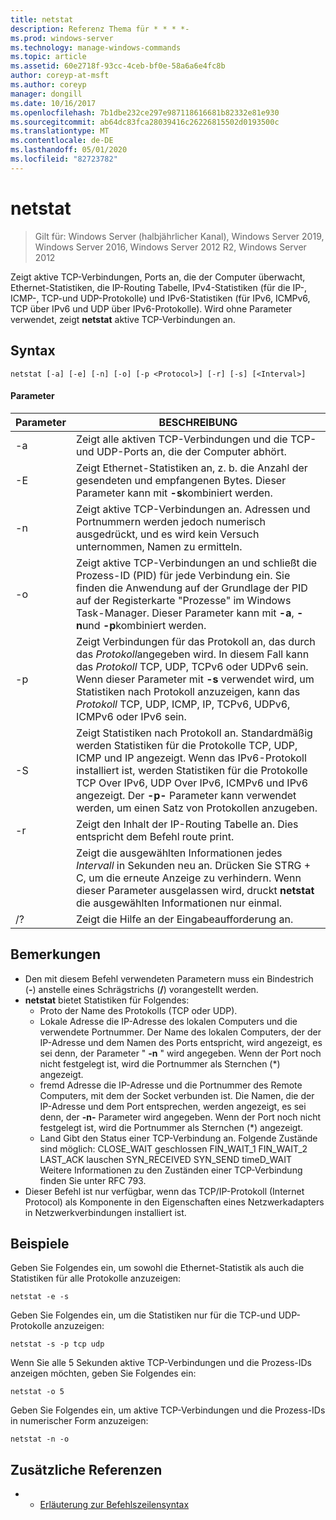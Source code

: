 ```yaml
---
title: netstat
description: Referenz Thema für * * * *-
ms.prod: windows-server
ms.technology: manage-windows-commands
ms.topic: article
ms.assetid: 60e2718f-93cc-4ceb-bf0e-58a6a6e4fc8b
author: coreyp-at-msft
ms.author: coreyp
manager: dongill
ms.date: 10/16/2017
ms.openlocfilehash: 7b1dbe232ce297e987118616681b82332e81e930
ms.sourcegitcommit: ab64dc83fca28039416c26226815502d0193500c
ms.translationtype: MT
ms.contentlocale: de-DE
ms.lasthandoff: 05/01/2020
ms.locfileid: "82723782"
---
```

# <a name="netstat"></a>netstat

> Gilt für: Windows Server (halbjährlicher Kanal), Windows Server 2019, Windows Server 2016, Windows Server 2012 R2, Windows Server 2012

Zeigt aktive TCP-Verbindungen, Ports an, die der Computer überwacht, Ethernet-Statistiken, die IP-Routing Tabelle, IPv4-Statistiken (für die IP-, ICMP-, TCP-und UDP-Protokolle) und IPv6-Statistiken (für IPv6, ICMPv6, TCP über IPv6 und UDP über IPv6-Protokolle). Wird ohne Parameter verwendet, zeigt **netstat** aktive TCP-Verbindungen an. 

## <a name="syntax"></a>Syntax
```
netstat [-a] [-e] [-n] [-o] [-p <Protocol>] [-r] [-s] [<Interval>]
```

#### <a name="parameters"></a>Parameter

|   Parameter   |                                                                                                                                              BESCHREIBUNG                                                                                                                                              |
|---------------|-------------------------------------------------------------------------------------------------------------------------------------------------------------------------------------------------------------------------------------------------------------------------------------------------------|
|      -a       |                                                                                                   Zeigt alle aktiven TCP-Verbindungen und die TCP-und UDP-Ports an, die der Computer abhört.                                                                                                   |
|      -E       |                                                                                 Zeigt Ethernet-Statistiken an, z. b. die Anzahl der gesendeten und empfangenen Bytes. Dieser Parameter kann mit **-s**kombiniert werden.                                                                                  |
|      -n       |                                                                               Zeigt aktive TCP-Verbindungen an. Adressen und Portnummern werden jedoch numerisch ausgedrückt, und es wird kein Versuch unternommen, Namen zu ermitteln.                                                                               |
|      -o       |                          Zeigt aktive TCP-Verbindungen an und schließt die Prozess-ID (PID) für jede Verbindung ein. Sie finden die Anwendung auf der Grundlage der PID auf der Registerkarte "Prozesse" im Windows Task-Manager. Dieser Parameter kann mit **-a**, **-n**und **-p**kombiniert werden.                           |
| -p<Protocol> |               Zeigt Verbindungen für das Protokoll an, das durch das *Protokoll*angegeben wird. In diesem Fall kann das *Protokoll* TCP, UDP, TCPv6 oder UDPv6 sein. Wenn dieser Parameter mit **-s** verwendet wird, um Statistiken nach Protokoll anzuzeigen, kann das *Protokoll* TCP, UDP, ICMP, IP, TCPv6, UDPv6, ICMPv6 oder IPv6 sein.                |
|      -S       | Zeigt Statistiken nach Protokoll an. Standardmäßig werden Statistiken für die Protokolle TCP, UDP, ICMP und IP angezeigt. Wenn das IPv6-Protokoll installiert ist, werden Statistiken für die Protokolle TCP Over IPv6, UDP Over IPv6, ICMPv6 und IPv6 angezeigt. Der **-p-** Parameter kann verwendet werden, um einen Satz von Protokollen anzugeben. |
|      -r       |                                                                                                     Zeigt den Inhalt der IP-Routing Tabelle an. Dies entspricht dem Befehl route print.                                                                                                     |
|  <Interval>   |                                                        Zeigt die ausgewählten Informationen jedes *Intervall* in Sekunden neu an. Drücken Sie STRG + C, um die erneute Anzeige zu verhindern. Wenn dieser Parameter ausgelassen wird, druckt **netstat** die ausgewählten Informationen nur einmal.                                                         |
|      /?       |                                                                                                                                 Zeigt die Hilfe an der Eingabeaufforderung an.                                                                                                                                  |

## <a name="remarks"></a>Bemerkungen
-   Den mit diesem Befehl verwendeten Parametern muss ein Bindestrich (**-**) anstelle eines Schrägstrichs (**/**) vorangestellt werden.
-   **netstat** bietet Statistiken für Folgendes:
    -   Proto der Name des Protokolls (TCP oder UDP).
    -   Lokale Adresse die IP-Adresse des lokalen Computers und die verwendete Portnummer. Der Name des lokalen Computers, der der IP-Adresse und dem Namen des Ports entspricht, wird angezeigt, es sei denn, der Parameter " **-n** " wird angegeben. Wenn der Port noch nicht festgelegt ist, wird die Portnummer als Sternchen (*) angezeigt.
    -   fremd Adresse die IP-Adresse und die Portnummer des Remote Computers, mit dem der Socket verbunden ist. Die Namen, die der IP-Adresse und dem Port entsprechen, werden angezeigt, es sei denn, der **-n-** Parameter wird angegeben. Wenn der Port noch nicht festgelegt ist, wird die Portnummer als Sternchen (*) angezeigt.
    -   Land Gibt den Status einer TCP-Verbindung an. Folgende Zustände sind möglich: CLOSE_WAIT geschlossen FIN_WAIT_1 FIN_WAIT_2 LAST_ACK lauschen SYN_RECEIVED SYN_SEND timeD_WAIT Weitere Informationen zu den Zuständen einer TCP-Verbindung finden Sie unter RFC 793.
-   Dieser Befehl ist nur verfügbar, wenn das TCP/IP-Protokoll (Internet Protocol) als Komponente in den Eigenschaften eines Netzwerkadapters in Netzwerkverbindungen installiert ist.

## <a name="examples"></a>Beispiele
Geben Sie Folgendes ein, um sowohl die Ethernet-Statistik als auch die Statistiken für alle Protokolle anzuzeigen:
```
netstat -e -s
```
Geben Sie Folgendes ein, um die Statistiken nur für die TCP-und UDP-Protokolle anzuzeigen:
```
netstat -s -p tcp udp
```
Wenn Sie alle 5 Sekunden aktive TCP-Verbindungen und die Prozess-IDs anzeigen möchten, geben Sie Folgendes ein:
```
netstat -o 5
```
Geben Sie Folgendes ein, um aktive TCP-Verbindungen und die Prozess-IDs in numerischer Form anzuzeigen:
```
netstat -n -o
```

## <a name="additional-references"></a>Zusätzliche Referenzen
-   - [Erläuterung zur Befehlszeilensyntax](command-line-syntax-key.md)
